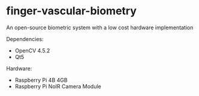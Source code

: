 # finger-vascular-biometry
An open-source biometric system with a low cost hardware implementation

Dependencies:
  - OpenCV 4.5.2
  - Qt5

Hardware:
  - Raspberry Pi 4B 4GB
  - Raspberry Pi NoIR Camera Module
